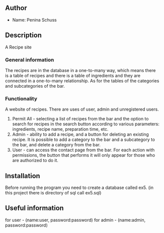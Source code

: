 
## Author
* Name: Penina Schuss  


## Description

A Recipe site

### General information
The recipes are in the database in a one-to-many way, which means there is a table of recipes and there is a table of ingredients and they are connected in a one-to-many relationship.
As for the tables of the categories and subcategories of the bar.

### Functionality
A website of recipes. There are uses of user, admin and unregistered users.
1. Permit All - selecting a list of recipes from the bar and the option to search for recipes in the search button according to various parameters: ingredients, recipe name, preparation time, etc.
2. Admin - ability to add a recipe, and a button for deleting an existing recipe. It is possible to add a category to the bar and a subcategory to the bar, and delete a category from the bar.
3. User - can access the contact page from the bar.
   For each action with permissions, the button that performs it will only appear for those who are authorized to do it.

## Installation
Before running the program you need to create a database called ex5.
(in this project there is directory of sql call ex5.sql)

## Useful information
for user - (name:user, password:password)
for admin - (name:admin, password:password)
